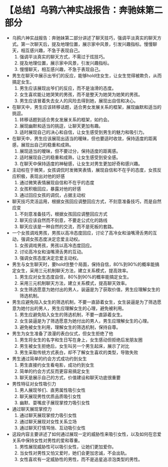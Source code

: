 # 【总结】乌鸦六神实战报告：奔驰妹第二部分

-   乌鸦六神实战报告：奔驰妹第二部分讲述了聊天技巧，强调平淡真实的聊天方式。第一次聊天后，提及地理位置，展示家中风景，引发兴趣指标。慢慢聊天，相互感兴趣，不急于表现自己。
    1.  强调平淡真实的聊天方式，不需过于炫技巧。
    2.  提及地理位置，展示家中风景，引发兴趣指标。
    3.  慢慢聊天，相互感兴趣，不急于表现自己。
-   男生在聊天中展示出爷们的反应，能够hold住女生，让女生觉得被欺负，从而搞定女生。
    1.  男生应该展现出爷们的反应，而不是油滑的态度。
    2.  女生喜欢能让她哭笑的男孩，而不是整天为她哭为她笑的男孩。
    3.  男生应该冒着失去女人的风险去得到她，展现出自信和决心。
-   在聊天中，男生应该转移话题，适合男女发展关系的框架，展现幽默和适当的挑逗。
    1.  转移话题到适合男女发展关系的框架，如约会。
    2.  展现幽默和适当的挑逗，让聊天更加有趣。
    3.  适时展现自己的决心和自信，让女生感受到男生的魅力和吸引力。
-   在聊天中，男生应该展现出适当的暧昧，但也要适时收敛，保持适度的距离感，展现出自己的稳重和成熟。
    1.  展现适当的暧昧，但不要过分，保持适度的距离感。
    2.  适时展现自己的稳重和成熟，让女生感受到安全感。
    3.  在聊天中保持适度的神秘感，让女生对男生更加好奇和感兴趣。
-   主动权在于微笑，女孩调侃时发微笑表情，展现自信和不在乎的态度，女孩反应积极，表现出对他的好感
    1.  通过微笑表情展现自信和不在乎的态度
    2.  女孩积极回应，暴露对他的好感
    3.  通过回应女孩的调侃，占据主动权
-   聊天技巧灵活运用，根据女孩回应调整回应方式，不刻意准备技巧，而是自然应变
    1.  不刻意准备技巧，根据女孩回应调整回应方式
    2.  聊天应该自然而不刻意，不要走公式化的路线
    3.  聊天应该是一种自然的交流，而不是死板的套路。
-   一个女孩调戏男孩，男孩以高冷态度回应，讨论了高冷女和油嘴滑舌男的互动，强调女孩态度决定恋爱主动权。
    1.  女孩调戏男孩，男孩以高冷态度回应。
    2.  讨论高冷女和油嘴滑舌男的互动。
    3.  强调女孩态度决定恋爱主动权。
-   男生与女生聊天时，要hold住整个局面，保持自信，80%到90%的概率能搞定女生，采用三元机制聊天方法，建立关系模式，提高效率。
    1.  男生应对女生态度自信，80%到90%的概率能搞定女生。
    2.  采用三元机制聊天方法，建立关系模式，提高聊天效率。
    3.  女生筛选愿意为她付出的男人，装逼是为了获取价值，男生应理解女生的筛选机制。
-   男生应避免陷入女生的筛选机制，不要一直舔着女生，女生装逼是为了筛选愿意为她付出的男人，男生应理解女生的心理，避免被利用。
    1.  男生应避免陷入女生的筛选机制，不要一直舔着女生。
    2.  女生装逼是为了筛选愿意为她付出的男人，男生应理解女生的心理。
    3.  避免被女生利用，理解女生的筛选机制，保持自尊。
-   男生为女生准备了浪漫的表白仪式，但女生拒绝了他
    1.  男生将女生的名字和生日写在身上，女生感动但拒绝后发朋友圈
    2.  男生被女生拒绝后，女生叫另一个男生起床，展示了对比
    3.  男生采取传统方式表白，却不了解女生喜欢的类型，导致失败
-   男生通过简单的约会方式成功约到女生
    1.  男生直接约女生看电影，成功约到女生
    2.  简单的约会方式反而更容易搞定女生
    3.  聊天是展示自己的方式，价值建设和聊天功底很重要
-   男性特征对女性吸引力
    1.  男人展现爷们、直男属性吸引女性
    2.  聊天展现男性优质品质吸引女性
    3.  幽默、耍嘴皮子展现掌控力吸引女性
-   通过聊天展现掌控力
    1.  通过聊天展现掌控力吸引女性
    2.  通过聊天展现对女性关系立场
    3.  通过聊天打情骂俏、互动吸引女性
-   这段内容主要讲述了如何通过展现一定的威胁性来吸引女性，以及如何在恋爱关系中保持女性对男性的爱和尊重。
    1.  男性展现威胁性可以吸引女性，让她们更加爱你。
    2.  当女性对男性又怕又爱时，她们会更加忠诚，不会出轨。
    3.  女性喜欢有一定威胁性的男性，而不是追星追凉泡类型的男性。